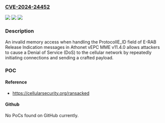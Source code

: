 ### [CVE-2024-24452](https://cve.mitre.org/cgi-bin/cvename.cgi?name=CVE-2024-24452)
![](https://img.shields.io/static/v1?label=Product&message=n%2Fa&color=blue)
![](https://img.shields.io/static/v1?label=Version&message=n%2Fa&color=blue)
![](https://img.shields.io/static/v1?label=Vulnerability&message=n%2Fa&color=brighgreen)

### Description

An invalid memory access when handling the ProtocolIE_ID field of E-RAB Release Indication messages in Athonet vEPC MME v11.4.0 allows attackers to cause a Denial of Service (DoS) to the cellular network by repeatedly initiating connections and sending a crafted payload.

### POC

#### Reference
- https://cellularsecurity.org/ransacked

#### Github
No PoCs found on GitHub currently.

